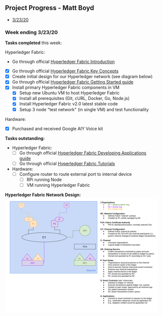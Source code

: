 ## Project Progress - Matt Boyd  

* [3/23/20](#032320)

<a name="032320"/>

### Week ending 3/23/20
__Tasks completed__ this week:

Hyperledger Fabric:
- Go through official [Hyperledger Fabric Introduction](https://hyperledger-fabric.readthedocs.io/en/latest/whatis.html)
- [x] Go through official [Hyperledger Fabric Key Concepts](https://hyperledger-fabric.readthedocs.io/en/latest/key_concepts.html)
- [x] Create initial design for our Hyperledger network (see diagram below)
- [x] Go through official [Hyperledger Fabric Getting Started guide](https://hyperledger-fabric.readthedocs.io/en/latest/getting_started.html)
- [x] Install primary Hyperledger Fabric components in VM
	- [x] Setup new Ubuntu VM to host Hyperledger Fabric
	- [x] Install all prerequisites (Git, cURL, Docker, Go, Node.js)
	- [x] Install Hyperledger Fabric v2.0 latest stable code
	- [x] Setup 3 node "test network" (in single VM) and test functionality

Hardware:
- [x] Purchased and received Google AIY Voice kit

__Tasks outstanding:__
- Hyperledger Fabric:
	- [ ] Go through official [Hyperledger Fabric Developing Applications guide](https://hyperledger-fabric.readthedocs.io/en/latest/developapps/developing_applications.html)
	- [ ] Go through official [Hyperledger Fabric Tutorials](https://hyperledger-fabric.readthedocs.io/en/latest/tutorials.html)
- Hardware:
	- [ ] Configure router to route external port to internal device
		- [ ] RPi running Node
		- [ ] VM running Hyperledger Fabric

__Hyperledger Fabric Network Design:__
![Hyperledger Fabric Initial Network Design](images/EC544-Initial-Hyperledger-Design.svg)



